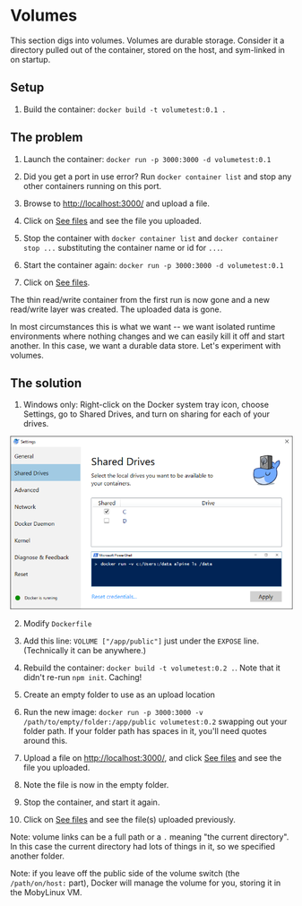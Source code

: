 Volumes
=======

This section digs into volumes.  Volumes are durable storage.  Consider it a directory pulled out of the container, stored on the host, and sym-linked in on startup.


Setup
-----

1. Build the container: `docker build -t volumetest:0.1 .`


The problem
-----------

1. Launch the container: `docker run -p 3000:3000 -d volumetest:0.1`

2. Did you get a port in use error?  Run `docker container list` and stop any other containers running on this port.

3. Browse to [http://localhost:3000/](http://localhost:3000/) and upload a file.

4. Click on [See files](http://localhost:3000/files) and see the file you uploaded.

5. Stop the container with `docker container list` and `docker container stop ...` substituting the container name or id for `...`.

6. Start the container again: `docker run -p 3000:3000 -d volumetest:0.1`

7. Click on [See files](http://localhost:3000/files).

The thin read/write container from the first run is now gone and a new read/write layer was created.  The uploaded data is gone.

In most circumstances this is what we want -- we want isolated runtime environments where nothing changes and we can easily kill it off and start another.  In this case, we want a durable data store.  Let's experiment with volumes.


The solution
------------

1. Windows only: Right-click on the Docker system tray icon, choose Settings, go to Shared Drives, and turn on sharing for each of your drives.

![Windows: Turn on Shared Drives](shared-drives.png)

2. Modify `Dockerfile`

3. Add this line: `VOLUME ["/app/public"]` just under the `EXPOSE` line.  (Technically it can be anywhere.)

4. Rebuild the container: `docker build -t volumetest:0.2 .`.  Note that it didn't re-run `npm init`.  Caching!

5. Create an empty folder to use as an upload location

6. Run the new image: `docker run -p 3000:3000 -v /path/to/empty/folder:/app/public volumetest:0.2` swapping out your folder path.  If your folder path has spaces in it, you'll need quotes around this.

7. Upload a file on [http://localhost:3000/](http://localhost:3000/), and click [See files](http://localhost:3000/files) and see the file you uploaded.

8. Note the file is now in the empty folder.

9. Stop the container, and start it again.

10. Click on [See files](http://localhost:3000/files) and see the file(s) uploaded previously.

Note: volume links can be a full path or a `.` meaning "the current directory".  In this case the current directory had lots of things in it, so we specified another folder.

Note: if you leave off the public side of the volume switch (the `/path/on/host:` part), Docker will manage the volume for you, storing it in the MobyLinux VM.
